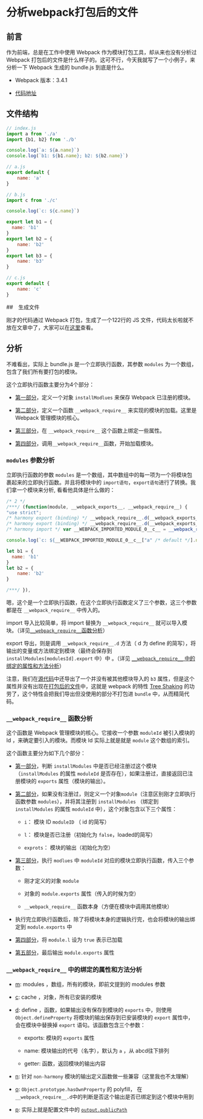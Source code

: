 # 分析webpack打包后的文件

## 前言

作为前端，总是在工作中使用 Webpack 作为模块打包工具，却从来也没有分析过 Webpack 打包后的文件是什么样子的。这可不行，今天我就写了一个小例子，来分析一下 Webpack 生成的 bundle.js 到底是什么。

- Webpack 版本：3.4.1

- [代码地址](https://github.com/ReedSun/analysis-bundle.js-of-Webpack)

## 文件结构

```javascript
// index.js
import a from './a'
import {b1, b2} from './b'

console.log(`a: ${a.name}`)
console.log(`b1: ${b1.name}; b2: ${b2.name}`)
```

```javascript
// a.js
export default {
	name: 'a'
}
```

```javascript
// b.js
import c from './c'

console.log(`c: ${c.name}`)

export let b1 = {
  name: 'b1'
}
export let b2 = {
	name: 'b2'
}
export let b3 = {
	name: 'b3'
}
```

```javascript
// c.js
export default {
	name: 'c'
}
```

##　生成文件

刚才的代码通过 Webpack 打包，生成了一个122行的 JS 文件，代码太长啦就不放在文章中了，大家可以在[这里](https://github.com/ReedSun/analysis-bundle.js-of-Webpack/blob/master/dist/bundle.js)查看。

## 分析

不难看出，实际上 bundle.js 是一个立即执行函数，其参数 `modules` 为一个数组，包含了我们所有要打包的模块。

这个立即执行函数主要分为4个部分：

- [第一部分](https://github.com/ReedSun/analysis-bundle.js-of-Webpack/blob/master/dist/bundle.js#L3)，定义一个对象 `installModlues` 来保存 Webpack 已注册的模块。

- [第二部分](https://github.com/ReedSun/analysis-bundle.js-of-Webpack/blob/master/dist/bundle.js#L3)，定义一个函数 `__webpack_require__` 来实现的模块的加载。这里是 Webpack 管理模块的核心。

- [第三部分](https://github.com/ReedSun/analysis-bundle.js-of-Webpack/blob/master/dist/bundle.js#L33)，在 `__webpack_require__` 这个函数上绑定一些属性。

- [第四部分](https://github.com/ReedSun/analysis-bundle.js-of-Webpack/blob/master/dist/bundle.js#L33)，调用`__webpack_require__`函数，开始加载模块。

### `modules` 参数分析

立即执行函数的参数 `modules` 是一个数组，其中数组中的每一项为一个将模块包裹起来的立即执行函数。并且将模块中的 `import语句`，`export语句`进行了转换。我们拿一个模块来分析, 看看他具体是什么做的：

```javascript
/* 2 */
/***/ (function(module, __webpack_exports__, __webpack_require__) {
"use strict";
/* harmony export (binding) */ __webpack_require__.d(__webpack_exports__, "a", function() { return b1; });
/* harmony export (binding) */ __webpack_require__.d(__webpack_exports__, "b", function() { return b2; });
/* harmony import */ var __WEBPACK_IMPORTED_MODULE_0__c__ = __webpack_require__(3);

console.log(`c: ${__WEBPACK_IMPORTED_MODULE_0__c__["a" /* default */].name}`)

let b1 = {
  name: 'b1'
}
let b2 = {
	name: 'b2'
}

/***/ }),
```

嗯，这个是一个立即执行函数，在这个立即执行函数定义了三个参数，这三个参数都是在 `__webpack_require__` 中传入的。

import 导入比较简单，将 import 替换为 `__webpack_require__` 就可以导入模块。（详见[`__webpack_require__`函数分析](https://github.com/ReedSun/analysis-bundle.js-of-Webpack/blob/master/analysis.md#__webpack_require__-函数分析)）

export 导出，则是调用 `__webpack_require__.d` 方法（ d 为 define 的简写），将输出的变量或方法绑定到模块（最终会保存到 `installModules[modulesId].export` 中）中 。（详见 [`__webpack_require__` 中的绑定的属性和方法分析](https://github.com/ReedSun/analysis-bundle.js-of-Webpack/blob/master/analysis.md#__webpack_require__-中的绑定的属性和方法分析)）

注意，我们在[源代码](https://github.com/ReedSun/analysis-bundle.js-of-Webpack/blob/master/b.js#L11)中还导出了一个并没有被其他模块导入的 `b3` 属性，但是这个属性并没有出现在[打包后的文件]()中，这就是 webpack 的特性 [Tree Shaking](https://webpack.js.org/guides/tree-shaking/) 的功劳了，这个特性会把我们导出但没使用的部分不打包进 `bundle` 中，从而精简代码。

### `__webpack_require__` 函数分析

这个函数是 Webpack 管理模块的核心。它接收一个参数 `moduleId` 被引入模块的 Id ，来确定要引入的模块。而模块 Id 实际上就是就是 `module` 这个数组的索引。

这个函数主要分为如下几个部分：

- [第一部分](https://github.com/ReedSun/analysis-bundle.js-of-Webpack/blob/master/dist/bundle.js#L9)，判断 `installModules` 中是否已经注册过这个模块（`installModules` 的属性 `moduleId` 是否存在），如果注册过，直接返回已注册模块的 `exports` 属性（模块的输出）。

- [第二部分](https://github.com/ReedSun/analysis-bundle.js-of-Webpack/blob/master/dist/bundle.js#L13)，如果没有注册过，则定义一个对象`module`（注意区别刚才立即执行函数参数 `modules`），并将其注册到 `installModules` （绑定到 `installModules` 的属性 `moduleId` 中），这个对象包含以下三个属性：

	- `i`： 模块 ID `moduleID` （ id 的简写）

	- `l`： 模块是否已注册（初始化为 `false`，loaded的简写）

	- `exprots`： 模块的输出（初始化为空）

- [第三部分](https://github.com/ReedSun/analysis-bundle.js-of-Webpack/blob/master/dist/bundle.js#L20)，执行 `modlues` 中 `moduleId` 对应的模块立即执行函数，传入三个参数：

	- 刚才定义的对象 `module`

	- 对象的 `module.exports` 属性（传入的时候为空）

	- `__webpack_require__` 函数本身（方便在模块中调用其他模块）

- 执行完立即执行函数后，除了将模块本身的逻辑执行完，也会将模块的输出绑定到 `module.exports` 中

- [第四部分](https://github.com/ReedSun/analysis-bundle.js-of-Webpack/blob/master/dist/bundle.js#L25)，将 `module.l` 设为 `true` 表示已加载

- [第五部分](https://github.com/ReedSun/analysis-bundle.js-of-Webpack/blob/master/dist/bundle.js#L28)，最后输出 `module.exports` 属性

### `__webpack_require__` 中的绑定的属性和方法分析

- [m](https://github.com/ReedSun/analysis-bundle.js-of-Webpack/blob/master/dist/bundle.js#L33): modules ，数组，所有的模块，即前文提到的 modules 参数

- [c](https://github.com/ReedSun/analysis-bundle.js-of-Webpack/blob/master/dist/bundle.js#L36): cache ，对象，所有已安装的模块

- [d](https://github.com/ReedSun/analysis-bundle.js-of-Webpack/blob/master/dist/bundle.js#L39): define ，函数，如果输出没有保存到模块的 `exports` 中，则使用 `Object.defineProperty` 将模块的输出保存到已安装模块的 `export` 属性中，会在模块中替换掉 `export` 语句。该函数包含三个参数：
	
	- exports: 模块的 `exports` 属性

	- name: 模块输出的代号（名字），默认为 `a` ，从 abcd往下排列

	- getter: 函数，返回模块的输出内容 

- [n](https://github.com/ReedSun/analysis-bundle.js-of-Webpack/blob/master/dist/bundle.js#L50): 针对 `non-harmony` 模块的输出定义函数做一些兼容（这里我也不太理解）

- [o](https://github.com/ReedSun/analysis-bundle.js-of-Webpack/blob/master/dist/bundle.js#L59): `Object.prototype.hasOwnProperty` 的 polyfill， 在 `__webpack_require__.d`中的判断是否这个输出是否已绑定到这个模块中用到

- [p](https://github.com/ReedSun/analysis-bundle.js-of-Webpack/blob/master/dist/bundle.js#L62): 实际上就是配置文件中的 [`output.publicPath`](https://webpack.js.org/configuration/output/#output-publicpath)